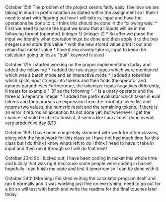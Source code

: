 October 15th
The problem of the project seems fairly easy, I believe we are taking in input in prefix notation as stated within the assignment so I think I need to start with 
figuring out how I will take in, input and have the operations be done to it. 
I think this should be done in the following way:
    * First we need to parse the input we know that all inputs will be in the following format (operator) (integer 1) (integer 2)
    * So after we parse the input we identify what operation must be done and then apply it to the two integers and store this value
    * with the new stored value print it out and retain that racket value
    * have it recursively take in, input to keep the calculator going unless a "quit" keyword is used

October 17th
I started working on the proper implementation today and added the following:
    * I added the two usage types which were mentioned which was a batch mode and an interactive mode 
    * I added a tokenizer which splits input strings into tokens and then finds the operator and ignores parantheses
    Furthermore, the tokenizer treats negatives differently, it treats for example "-3" as the following "-" is a unary operator and the three is a seperate integer
    * I added the prefix evaluator which takes in eval tokens and then prarses an expression from the front ofa token list and returns two values, the numeric result and the remaining tokens, if there is an error it returns an exception 
    Its not done yet, but whenever I get the chance I should be able to finish it, it seems like I am almost done overall very productive day 8/10

October 19th
I have been completely slammed with work for other classes, along with the homework for this class so I have not had much time for this class but I do think I know whats left to do
I think I need to have it take in input and then run it through so I will do that next!

October 23rd
So I lucked out, I have been coding in racket this whole time and luckily that was right beccause some people were coding in haskell, hopefully I can finish my code and test it tomorrow so I can be done with it.

October 24th (Morning)
Finished writing the calculator program itself and ran it normally and it was working just fine on evertyhing, need to go out for a bit so will test with batch and write the readme for the final touches later today.
